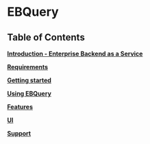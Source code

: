 # EBQuery

## Table of Contents

**[Introduction - Enterprise Backend as a Service](#introduction)**

**[Requirements](#requirements)**

**[Getting started](#getting-started)**

**[Using EBQuery](#usage)**

**[Features](#features)**

**[UI](#support)**

**[Support](#support)**

